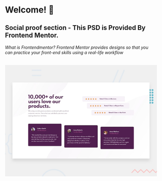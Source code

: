 # Welcome! 👋

## Social proof section - This PSD is Provided By Frontend Mentor.

###### What is Frontendmentor? Frontend Mentor provides designs so that you can practice your front-end skills using a real-life workflow

![Design preview for the Social proof section coding challenge](./design/desktop-preview.jpg)




